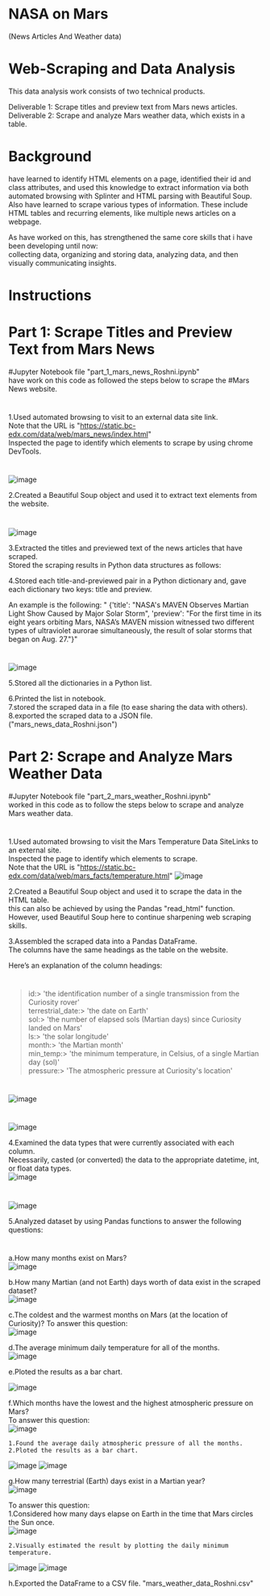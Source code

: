 # NASA on Mars 
(News Articles And Weather data)

# Web-Scraping and Data Analysis

This data analysis work consists of two technical products. 

Deliverable 1: Scrape titles and preview text from Mars news articles.  
Deliverable 2: Scrape and analyze Mars weather data, which exists in a table.

# Background
have learned to identify HTML elements on a page, 
identified their id and class attributes, and used this knowledge to extract information via both automated browsing with Splinter and HTML parsing with Beautiful Soup.  
Also have learned to scrape various types of information. These include HTML tables and recurring elements, like multiple news articles on a webpage.

As have worked on this, has strengthened the same core skills that i have been developing until now:   
collecting data, organizing and storing data, analyzing data, and then visually communicating insights.

# Instructions
# Part 1: Scrape Titles and Preview Text from Mars News
#Jupyter Notebook file "part_1_mars_news_Roshni.ipynb"  
have work on this code as followed the steps below to scrape the #Mars News website.  
#

1.Used automated browsing to visit to an external data site link.     
Note that the URL is "https://static.bc-edx.com/data/web/mars_news/index.html"      
Inspected the page to identify which elements to scrape by using chrome DevTools. 
#
![image](https://github.com/RoshniRanaDS/NASA_Web_Scraping_For_Mars_BeautifulSoup/assets/161755928/4b3de537-bd1c-45d5-a63f-f70d7f3aad79)


  
2.Created a Beautiful Soup object and used it to extract text elements from the website. 
#
![image](https://github.com/RoshniRanaDS/NASA_Web_Scraping_For_Mars_BeautifulSoup/assets/161755928/b8b60f72-7d6a-46b0-923d-e94a704f5af6)


3.Extracted the titles and previewed text of the news articles that have scraped.  
  Stored the scraping results in Python data structures as follows:


  
4.Stored each title-and-previewed pair in a Python dictionary and, gave each dictionary two keys: title and preview.  
 
 An example is the following:
" {'title': "NASA's MAVEN Observes Martian Light Show Caused by Major Solar Storm",
 'preview': "For the first time in its eight years orbiting Mars, NASA’s MAVEN mission witnessed two different types of ultraviolet aurorae simultaneously, the result of solar storms that began on Aug. 27."}"
#
 ![image](https://github.com/RoshniRanaDS/NASA_Web_Scraping_For_Mars_BeautifulSoup/assets/161755928/760b96ee-b8ec-4102-ac02-3f3a3de0b69c)
   
5.Stored all the dictionaries in a Python list. 

6.Printed the list in notebook.   
7.stored the scraped data in a file (to ease sharing the data with others).  
8.exported the scraped data to a JSON file. ("mars_news_data_Roshni.json")

# Part 2: Scrape and Analyze Mars Weather Data
#Jupyter Notebook file "part_2_mars_weather_Roshni.ipynb"  
worked in this code as to follow the steps below to scrape and analyze Mars weather data.
#
1.Used automated browsing to visit the Mars Temperature Data SiteLinks to an external site.    
Inspected the page to identify which elements to scrape.     
Note that the URL is "https://static.bc-edx.com/data/web/mars_facts/temperature.html"
![image](https://github.com/RoshniRanaDS/NASA_Web_Scraping_For_Mars_BeautifulSoup/assets/161755928/8b9bd926-97f1-4502-9dab-1d53407dc21b)

2.Created a Beautiful Soup object and used it to scrape the data in the HTML table.    
this can also be achieved by using the Pandas "read_html" function.   
However, used Beautiful Soup here to continue sharpening web scraping skills.

3.Assembled the scraped data into a Pandas DataFrame.  
The columns have the same headings as the table on the website.  

Here’s an explanation of the column headings:
#
>id:> 'the identification number of a single transmission from the Curiosity rover'    
>terrestrial_date:> 'the date on Earth'    
>sol:> 'the number of elapsed sols (Martian days) since Curiosity landed on Mars'    
>ls:> 'the solar longitude'    
>month:> 'the Martian month'      
>min_temp:> 'the minimum temperature, in Celsius, of a single Martian day (sol)'    
>pressure:> 'The atmospheric pressure at Curiosity's location'    
#
![image](https://github.com/RoshniRanaDS/NASA_Web_Scraping_For_Mars_BeautifulSoup/assets/161755928/108e3ca7-1504-489d-8d6f-c3852cff8c61)
#
![image](https://github.com/RoshniRanaDS/NASA_Web_Scraping_For_Mars_BeautifulSoup/assets/161755928/32cf2be3-0973-40b3-8669-1e402b2db5de)

4.Examined the data types that were currently associated with each column.   
Necessarily, casted (or converted) the data to the appropriate datetime, int, or float data types.  
![image](https://github.com/RoshniRanaDS/NASA_Web_Scraping_For_Mars_BeautifulSoup/assets/161755928/d39ba97b-7bb2-4a3a-b1ca-24d1f3861a1f)
#
![image](https://github.com/RoshniRanaDS/NASA_Web_Scraping_For_Mars_BeautifulSoup/assets/161755928/19451adb-1877-4a98-bbfe-a54c64924958)


5.Analyzed dataset by using Pandas functions to answer the following questions:
#
a.How many months exist on Mars?  
![image](https://github.com/RoshniRanaDS/NASA_Web_Scraping_For_Mars_BeautifulSoup/assets/161755928/79616c18-7502-43dd-86f8-c026819507ba)

b.How many Martian (and not Earth) days worth of data exist in the scraped dataset?    
![image](https://github.com/RoshniRanaDS/NASA_Web_Scraping_For_Mars_BeautifulSoup/assets/161755928/1a65ad52-44c5-4d2b-a9aa-5fa4a8f9f44c)

c.The coldest and the warmest months on Mars (at the location of Curiosity)? To answer this question:  
![image](https://github.com/RoshniRanaDS/NASA_Web_Scraping_For_Mars_BeautifulSoup/assets/161755928/b799660a-15aa-4ae7-8fb0-6227ddfd70ab)

d.The average minimum daily temperature for all of the months.  
![image](https://github.com/RoshniRanaDS/NASA_Web_Scraping_For_Mars_BeautifulSoup/assets/161755928/9da34ce1-69ee-4efe-bfc1-e65010495c80)



e.Ploted the results as a bar chart.  

![image](https://github.com/RoshniRanaDS/NASA_Web_Scraping_For_Mars_BeautifulSoup/assets/161755928/c60af978-0c2f-465c-87bb-f3e1e44bf0c8)

f.Which months have the lowest and the highest atmospheric pressure on Mars?  
To answer this question:  
![image](https://github.com/RoshniRanaDS/NASA_Web_Scraping_For_Mars_BeautifulSoup/assets/161755928/1c64f449-f802-488b-bdef-d37aba7f72e9)

    1.Found the average daily atmospheric pressure of all the months.    
    2.Ploted the results as a bar chart.  
![image](https://github.com/RoshniRanaDS/NASA_Web_Scraping_For_Mars_BeautifulSoup/assets/161755928/f6eeab2a-a6ef-4140-a529-d15f102dfe5d)
![image](https://github.com/RoshniRanaDS/NASA_Web_Scraping_For_Mars_BeautifulSoup/assets/161755928/3ef48d72-2939-4c6a-bbe8-1d0c79e83613)


g.How many terrestrial (Earth) days exist in a Martian year?  
![image](https://github.com/RoshniRanaDS/NASA_Web_Scraping_For_Mars_BeautifulSoup/assets/161755928/87782790-0e4e-49e5-ba99-6e86205a0ab9)

To answer this question:  
    1.Considered how many days elapse on Earth in the time that Mars circles the Sun once.  
![image](https://github.com/RoshniRanaDS/NASA_Web_Scraping_For_Mars_BeautifulSoup/assets/161755928/4dc44f50-9488-4053-9215-fef5d5a30807)

    2.Visually estimated the result by plotting the daily minimum temperature.  
![image](https://github.com/RoshniRanaDS/NASA_Web_Scraping_For_Mars_BeautifulSoup/assets/161755928/40274552-c57b-4c60-9d0d-1c7ea54be99f)
![image](https://github.com/RoshniRanaDS/NASA_Web_Scraping_For_Mars_BeautifulSoup/assets/161755928/1f277df2-a523-4fd9-b3ae-abf34995b670)

    
h.Exported the DataFrame to a CSV file. "mars_weather_data_Roshni.csv"
